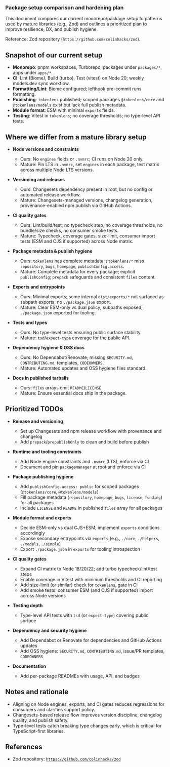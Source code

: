 ### Package setup comparison and hardening plan

This document compares our current monorepo/package setup to patterns used by mature libraries (e.g., Zod) and outlines a prioritized plan to improve resilience, DX, and publish hygiene.

Reference: Zod repository (`https://github.com/colinhacks/zod`).

## Snapshot of our current setup

- **Monorepo**: pnpm workspaces, Turborepo, packages under `packages/*`, apps under `apps/*`.
- **CI**: Lint (Biome), Build (turbo), Test (vitest) on Node 20; weekly models.dev sync workflow.
- **Formatting/Lint**: Biome configured; lefthook pre-commit runs formatting.
- **Publishing**: `tokenlens` published; scoped packages `@tokenlens/core` and `@tokenlens/models` exist but lack full publish metadata.
- **Module format**: ESM with minimal `exports` fields.
- **Testing**: Vitest in `tokenlens`; no coverage thresholds; no type-level API tests.

## Where we differ from a mature library setup

- **Node versions and constraints**
  - Ours: No `engines` fields or `.nvmrc`; CI runs on Node 20 only.
  - Mature: Pin LTS in `.nvmrc`, set `engines` in each package, test matrix across multiple Node LTS versions.

- **Versioning and releases**
  - Ours: Changesets dependency present in root, but no config or automated release workflow.
  - Mature: Changesets-managed versions, changelog generation, provenance-enabled npm publish via GitHub Actions.

- **CI quality gates**
  - Ours: Lint/build/test; no typecheck step, no coverage thresholds, no bundle/size checks, no consumer smoke tests.
  - Mature: Typecheck, coverage gates, size-limit, consumer import tests (ESM and CJS if supported) across Node matrix.

- **Package metadata & publish hygiene**
  - Ours: `tokenlens` has complete metadata; `@tokenlens/*` miss `repository`, `bugs`, `homepage`, `publishConfig.access`.
  - Mature: Complete metadata for every package; explicit `publishConfig`; `prepack` safeguards and consistent `files` content.

- **Exports and entrypoints**
  - Ours: Minimal exports; some internal `dist/exports/*` not surfaced as subpath exports; no `./package.json` export.
  - Mature: Clear ESM-only vs dual policy; subpaths exposed; `./package.json` exported for tooling.

- **Tests and types**
  - Ours: No type-level tests ensuring public surface stability.
  - Mature: `tsd`/`expect-type` coverage for the public API.

- **Dependency hygiene & OSS docs**
  - Ours: No Dependabot/Renovate; missing `SECURITY.md`, `CONTRIBUTING.md`, templates, `CODEOWNERS`.
  - Mature: Automated updates and OSS hygiene files standard.

- **Docs in published tarballs**
  - Ours: `files` arrays omit `README`/`LICENSE`.
  - Mature: Ensure essential docs ship in the package.

## Prioritized TODOs

- **Release and versioning**
  - Set up Changesets and npm release workflow with provenance and changelog
  - Add `prepack`/`prepublishOnly` to clean and build before publish

- **Runtime and tooling constraints**
  - Add Node engine constraints and `.nvmrc` (LTS), enforce via CI
  - Document and pin `packageManager` at root and enforce via CI

- **Package publishing hygiene**
  - Add `publishConfig.access: public` for scoped packages (`@tokenlens/core`, `@tokenlens/models`)
  - Fill package metadata (`repository`, `homepage`, `bugs`, `license`, `funding`) for all packages
  - Include `LICENSE` and `README` in published `files` array for all packages

- **Module format and exports**
  - Decide ESM-only vs dual CJS+ESM; implement `exports` conditions accordingly
  - Expose secondary entrypoints via `exports` (e.g., `./core`, `./helpers`, `./models`, `./simple`)
  - Export `./package.json` in `exports` for tooling introspection

- **CI quality gates**
  - Expand CI matrix to Node 18/20/22; add turbo typecheck/lint/test steps
  - Enable coverage in Vitest with minimum thresholds and CI reporting
  - Add size-limit (or similar) check for `tokenlens`, gate in CI
  - Add smoke tests: consumer ESM (and CJS if supported) import across Node versions

- **Testing depth**
  - Type-level API tests with `tsd` (or `expect-type`) covering public surface

- **Dependency and security hygiene**
  - Add Dependabot or Renovate for dependencies and GitHub Actions updates
  - Add OSS hygiene: `SECURITY.md`, `CONTRIBUTING.md`, issue/PR templates, `CODEOWNERS`

- **Documentation**
  - Add per-package READMEs with usage, API, and badges

## Notes and rationale

- Aligning on Node engines, exports, and CI gates reduces regressions for consumers and clarifies support policy.
- Changesets-based release flow improves version discipline, changelog quality, and publish safety.
- Type-level tests catch breaking type changes early, which is critical for TypeScript-first libraries.

## References

- Zod repository: [`https://github.com/colinhacks/zod`](https://github.com/colinhacks/zod)





